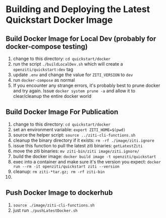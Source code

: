 Building and Deploying the Latest Quickstart Docker Image
==========================

Build Docker Image for Local Dev (probably for docker-compose testing)
------------------
1. change to this directory: `cd quickstart/docker`
2. run the script `./buildLocalDev.sh` which will create a `openziti/quickstart:dev` tag
3. update `.env` and change the value for `ZITI_VERSION` to `dev`
4. run `docker-compose` as normal
5. If you encounter any strange errors, it's probably best to prune docker
   and try again. Issue `docker system prune -a` and allow it to clear/cleanup
   the entire docker world

Build Docker Image For Publication
------------------
1. change to this directory: `cd quickstart/docker`
1. set an environment variable: `export ZITI_HOME=$(pwd)`
1. source the helper script: `source ../ziti-cli-functions.sh`
1. cleanup the binary directory if it exists: `rm -rf ./image/ziti.ignore`
1. issue this function to pull the latest ziti binaries: `getLatestZiti`
1. move the ziti binaries: `mv ziti-bin/ziti image/ziti.ignore/`
1. build the docker image: `docker build image -t openziti/quickstart`
1. exec into a container and make sure it's the version you expect: `docker run --rm -it openziti/quickstart ziti --version`
1. cleanup: `rm ziti-*tar.gz; rm -rf ziti-bin`
2. 
Push Docker Image to dockerhub
------------------
1. `source ./image/ziti-cli-functions.sh`
1. just run `./pushLatestDocker.sh`
